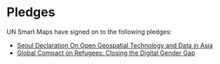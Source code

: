 # Pledges

UN Smart Maps have signed on to the following pledges:

- [Seoul Declaration On Open Geospatial Technology and Data in Asia](pledges/seoul-2023.md)
- [Global Compact on Refugees: Closing the Digital Gender Gap](pledges/grf-2023.md)